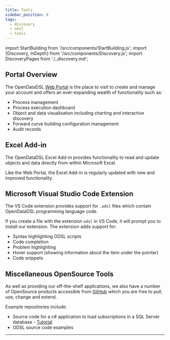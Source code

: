```yaml
---
title: Tools
sidebar_position: 8
tags:
  - discovery
  - odsl
  - tools
---
```

import StartBuilding from '/src/components/StartBuilding.js';
import {Discovery, InDepth} from '/src/components/Discovery.js';
import DiscoveryPages from './_discovery.md';

<Discovery text="This discovery guide gives an overview of the applications that OpenDataDSL has to offer including some OpenSource tools that could help you find the inspiration for your data management experience." />

## Portal Overview
The OpenDataDSL [Web Portal](https://portal.opendatadsl.com) is the place to visit to create and manage your account and offers an ever-expanding wealth of functionality such as:
* Process management
* Process execution dashboard
* Object and data visualisation including charting and interactive discovery
* Forward curve building configuration management
* Audit records

<InDepth href="/docs/user/portal" />

## Excel Add-in
The OpenDataDSL Excel Add-in provides functionality to read and update objects and data directly from within Microsoft Excel.

Like the Web Portal, the Excel Add-in is regularly updated with new and improved functionality. 

<InDepth href="/docs/user/excel" />

## Microsoft Visual Studio Code Extension
The VS Code extension provides support for `.odsl` files which contain OpenDataDSL programming language code.

If you create a file with the extension `odsl` in VS Code, it will prompt you to install our extension. 
The extension adds support for:
* Syntax highlighting ODSL scripts
* Code completion
* Problem highlighting
* Hover support (showing information about the item under the pointer)
* Code snippets

<InDepth href="/docs/user/vscode" />

## Miscellaneous OpenSource Tools
As well as providing our off-the-shelf applications, we also have a number of OpenSource products accessible from [GitHub](https://github.com/OpenDataDSL) which you are free to pull, use, change and extend.

Example repositories include:
* Source code for a c# application to load subscriptions in a SQL Server database - [Tutorial](/docs/tutorials/localsqlserver)
* ODSL source code examples

---

<StartBuilding />